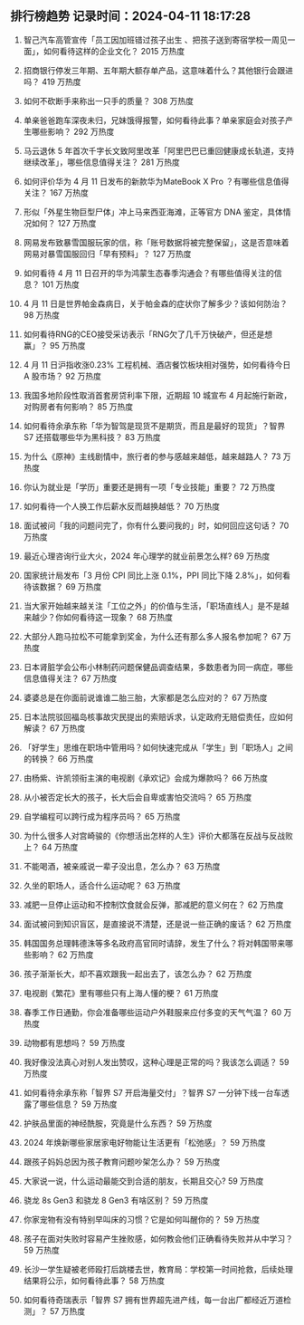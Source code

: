 
## 排行榜趋势 记录时间：2024-04-11 18:17:28
  
  1. 智己汽车高管宣传「员工因加班错过孩子出生 、把孩子送到寄宿学校一周见一面」，如何看待这样的企业文化？ 2015 万热度
    
  2. 招商银行停发三年期、五年期大额存单产品，这意味着什么？其他银行会跟进吗？ 419 万热度
    
  3. 如何不砍断手来称出一只手的质量？ 308 万热度
    
  4. 单亲爸爸跑车深夜未归，兄妹饿得报警，如何看待此事？单亲家庭会对孩子产生哪些影响？ 292 万热度
    
  5. 马云退休 5 年首次千字长文致阿里改革「阿里巴巴已重回健康成长轨道，支持继续改革」，哪些信息值得关注？ 281 万热度
    
  6. 如何评价华为 4 月 11 日发布的新款华为MateBook X Pro ？有哪些信息值得关注？ 167 万热度
    
  7. 形似「外星生物巨型尸体」冲上马来西亚海滩，正等官方 DNA 鉴定，具体情况如何？ 127 万热度
    
  8. 网易发布致暴雪国服玩家的信，称「账号数据将被完整保留」，这是否意味着网易对暴雪国服回归「早有预料」？ 127 万热度
    
  9. 如何看待 4 月 11 日召开的华为鸿蒙生态春季沟通会？有哪些值得关注的信息？ 101 万热度
    
  10. 4 月 11 日是世界帕金森病日，关于帕金森的症状你了解多少？该如何防治？ 98 万热度
    
  11. 如何看待RNG的CEO接受采访表示「RNG欠了几千万快破产，但还是想赢」？ 95 万热度
    
  12. 4 月 11 日沪指收涨0.23% 工程机械、酒店餐饮板块相对强势，如何看待今日 A 股市场？ 92 万热度
    
  13. 我国多地阶段性取消首套房贷利率下限，近期超 10 城宣布 4 月起施行新政，对购房者有何影响？ 85 万热度
    
  14. 如何看待余承东称「华为智驾是现货不是期货，而且是最好的现货」？智界 S7 还搭载哪些华为黑科技？ 83 万热度
    
  15. 为什么《原神》主线剧情中，旅行者的参与感越来越低，越来越路人？ 73 万热度
    
  16. 你认为就业是「学历」重要还是拥有一项「专业技能」重要？ 72 万热度
    
  17. 如何看待一个人换工作后薪水反而越换越低？ 70 万热度
    
  18. 面试被问「我的问题问完了，你有什么要问我的」时，如何回应这句话？ 70 万热度
    
  19. 最近心理咨询行业大火，2024 年心理学的就业前景怎么样? 69 万热度
    
  20. 国家统计局发布「3 月份 CPI 同比上涨 0.1%，PPI 同比下降 2.8%」，如何看待该数据？ 69 万热度
    
  21. 当大家开始越来越关注「工位之外」的价值与生活，「职场直线人」是不是越来越少？你如何看待这一现象？ 68 万热度
    
  22. 大部分人跑马拉松不可能拿到奖金，为什么还有那么多人报名参加呢？ 67 万热度
    
  23. 日本肾脏学会公布小林制药问题保健品调查结果，多数患者为同一病症，哪些信息值得关注？ 67 万热度
    
  24. 婆婆总是在你面前说谁谁二胎三胎，大家都是怎么应对的？ 67 万热度
    
  25. 日本法院驳回福岛核事故灾民提出的索赔诉求，认定政府无赔偿责任，应如何解读？ 67 万热度
    
  26. 「好学生」思维在职场中管用吗？如何快速完成从「学生」到「职场人」之间的转换？ 66 万热度
    
  27. 由杨紫、许凯领衔主演的电视剧《承欢记》会成为爆款吗？ 66 万热度
    
  28. 从小被否定长大的孩子，长大后会自卑或害怕交流吗？ 65 万热度
    
  29. 自学编程可以跨行成为程序员吗？ 65 万热度
    
  30. 为什么很多人对宫崎骏的《你想活出怎样的人生》评价大都落在反战与反战败上？ 64 万热度
    
  31. 不能喝酒，被亲戚说一辈子没出息，怎么办？ 63 万热度
    
  32. 久坐的职场人，适合什么运动呢？ 63 万热度
    
  33. 减肥一旦停止运动和不控制饮食就会反弹，那减肥的意义何在？ 62 万热度
    
  34. 面试被问到知识盲区，是直接说不清楚，还是说一些正确的废话？ 62 万热度
    
  35. 韩国国务总理韩德洙等多名政府高官同时请辞，发生了什么？将对韩国带来哪些影响？ 62 万热度
    
  36. 孩子渐渐长大，却不喜欢跟我一起出去了，该怎么办？ 62 万热度
    
  37. 电视剧《繁花》里有哪些只有上海人懂的梗？ 61 万热度
    
  38. 春季工作日通勤，你会准备哪些运动户外鞋服来应付多变的天气气温？ 60 万热度
    
  39. 动物都有思想吗？ 59 万热度
    
  40. 我好像没法真心对别人发出赞叹，这种心理是正常的吗？我该怎么调适？ 59 万热度
    
  41. 如何看待余承东称「智界 S7 开启海量交付」？智界 S7 一分钟下线一台车透露了哪些信息？ 59 万热度
    
  42. 护肤品里面的神经酰胺，究竟是什么东西？ 59 万热度
    
  43. 2024 年焕新哪些家居家电好物能让生活更有「松弛感」？ 59 万热度
    
  44. 跟孩子妈妈总因为孩子教育问题吵架怎么办？ 59 万热度
    
  45. 大家说一说，什么运动最能交到合适的朋友，长期且交心? 59 万热度
    
  46. 骁龙 8s Gen3 和骁龙 8 Gen3 有啥区别？ 59 万热度
    
  47. 你家宠物有没有特别早叫床的习惯？它是如何叫醒你的？ 59 万热度
    
  48. 孩子在面对失败时容易产生挫败感，如何教会他们正确看待失败并从中学习？ 59 万热度
    
  49. 长沙一学生疑被老师殴打后跳楼去世，教育局：学校第一时间抢救，后续处理结果将公示，如何看待此事？ 58 万热度
    
  50. 如何看待奇瑞表示「智界 S7 拥有世界超先进产线，每一台出厂都经近万道检测」？ 57 万热度
    